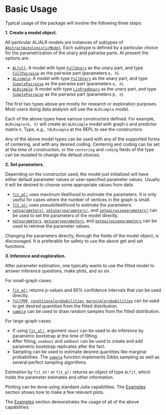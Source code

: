 # Basic Usage

Typical usage of the package will involve the following three steps:

**1. Create a model object.**

All particular AL/ALR models are instances of subtypes of
[`AbstractAutologisticModel`](@ref).  Each subtype is defined by a particular choice
for the parametrization of the unary and pairwise parts.  At present the options
are:

* [`ALfull`](@ref): A model with type [`FullUnary`](@ref) as the unary part, and type
  [`FullPairwise`](@ref) as the pairwise part (parameters ``α, Λ``).
* [`ALsimple`](@ref): A model with type [`FullUnary`](@ref) as the unary part, and type
  [`SimplePairwise`](@ref) as the pairwise part (parameters ``α, λ``).
* [`ALRsimple`](@ref): A model with type [`LinPredUnary`](@ref) as the unary part, and type
  [`SimplePairwise`](@ref) as the pairwise part (parameters ``β, λ``).

The first two types above are mostly for research or exploration purposes.  Most users doing
data analysis will use the `ALRsimple` model.  

Each of the above types have various constructors defined.  For example, `ALRsimple(G, X)`
will create an `ALRsimple` model with graph `G` and predictor matrix `X`.  Type, e.g.,
`?ALRsimple` at the REPL to see the constructors.

Any of the above model types can be used with any of the supported forms of centering, and
with any desired coding.  Centering and coding can be set at the time of construction, or
the `centering` and `coding` fields of the type can be mutated to change the default
choices.

**2. Set parameters.**

Depending on the constructor used, the model just initialized will have either default
parameter values or user-specified parameter values.  Usually
it will be desired to choose some appropriate values from data.

* [`fit_ml!`](@ref) uses maximum likelihood to estimate the parameters.  It is only useful for
  cases where the number of vertices in the graph is small.
* [`fit_pl!`](@ref) uses pseudolikelihood to estimate the parameters.
* [`setparameters!`](@ref), [`setunaryparameters!`](@ref), and
  [`setpairwiseparameters!`](@ref) can be used to set the parameters of the model directly.
* [`getparameters`](@ref), [`getunaryparameters`](@ref), and
  [`getpairwiseparameters`](@ref) can be used to retrieve the parameter values.

Changing the parameters directly, through the fields of the model object, is
discouraged.  It is preferable for safety to use the above get and set functions.

**3. Inference and exploration.**

After parameter estimation, one typically wants to use the fitted model to answer
inference questions, make plots, and so on.

For small-graph cases:

* [`fit_ml!`](@ref) returns p-values and 95% confidence intervals that can be used directly.
* [`fullPMF`](@ref), [`conditionalprobabilities`](@ref), [`marginalprobabilities`](@ref) can
  be used to get desired quantities from the fitted distribution.
* [`sample`](@ref) can be used to draw random samples from the fitted distribution.

For large-graph cases:

* If using [`fit_pl!`](@ref), argument `nboot` can be used to do inference by parametric
  bootstrap at the time of fitting.
* After fitting, `oneboot` and `addboot` can be used to create and add parametric bootstrap
  replicates after the fact.
* Sampling can be used to estimate desired quantities like marginal probabilities.  The
  [`sample`](@ref) function implements Gibbs sampling as well as several perfect sampling
  algorithms.

Estimation by `fit_ml!` or `fit_pl!` returns an object of type `ALfit`, which holds the
parameter estimates and other information.

Plotting can be done using standard Julia capabilities.  The [Examples](@ref) section
shows how to make a few relevant plots.

The [Examples](@ref) section demonstrates the usage of all of the above capabilities.